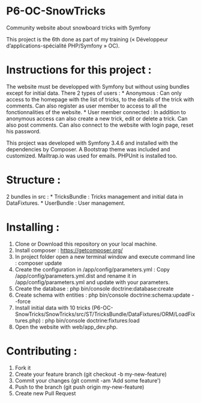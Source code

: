 # P6-OC-SnowTricks
Community website about snowboard tricks with Symfony

This project is the 6th done as part of my training (« Développeur d’applications-spécialité PHP/Symfony » OC).

# Instructions for this project :
The website must be developped with Symfony but without using bundles except for initial data.
There 2 types of users :
	* Anonymous : 
		Can only access to the homepage with the list of tricks, to the details of the trick with comments.
		Can also register as user member to access to all the fonctionnalities of the website.
	* User member connected : 
		In addition to anonymous access can also create a new trick, edit or delete a trick.
		Can also post comments.
		Can also connect to the website with login page, reset his password.


This project was developed with Symfony 3.4.6 and installed with the dependencies by Composer.
A Bootstrap theme was included and customized.
Mailtrap.io was used for emails.
PHPUnit is installed too.


# Structure :
2 bundles in src :
	* TricksBundle : Tricks management and initial data in DataFixtures.
	* UserBundle : User management.


# Installing :
1.	Clone or Download this repository on your local machine.
2.	Install composer : https://getcomposer.org/
3.	In project folder open a new terminal window and execute command line : composer update
4. 	Create the configuration in /app/config/parameters.yml :
	Copy /app/config/parameters.yml.dist and rename it in /app/config/parameters.yml and update with your parameters.
5. 	Create the database : php bin/console doctrine:database:create
6. 	Create schema with entities : php bin/console doctrine:schema:update --force
7. 	Install initial data with 10 tricks (P6-OC-SnowTricks/SnowTricks/src/ST/TricksBundle/DataFixtures/ORM/LoadFixtures.php) : php bin/console doctrine:fixtures:load
8. 	Open the website with web/app_dev.php.


# Contributing :
1.	Fork it
2.	Create your feature branch (git checkout -b my-new-feature)
3.	Commit your changes (git commit -am 'Add some feature')
4.	Push to the branch (git push origin my-new-feature)
5.	Create new Pull Request
